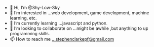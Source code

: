 - 👋 Hi, I’m @Shy-Low-Sky
- 👀 I’m interested in ...web development, game development, machine learning, etc.
- 🌱 I’m currently learning ...javascript and python.
- 💞️ I’m looking to collaborate on ...might be awhile ,but anything to up programming skills.
- 📫 How to reach me ...stephenclarkepf@gmail.com

<!---
Shy-Low-Sky/Shy-Low-Sky is a ✨ special ✨ repository because its `README.md` (this file) appears on your GitHub profile.
You can click the Preview link to take a look at your changes.
--->
